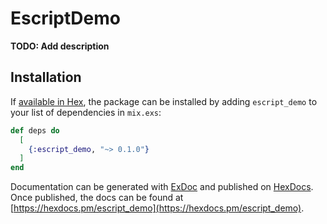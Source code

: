 # EscriptDemo

**TODO: Add description**

## Installation

If [available in Hex](https://hex.pm/docs/publish), the package can be installed
by adding `escript_demo` to your list of dependencies in `mix.exs`:

```elixir
def deps do
  [
    {:escript_demo, "~> 0.1.0"}
  ]
end
```

Documentation can be generated with [ExDoc](https://github.com/elixir-lang/ex_doc)
and published on [HexDocs](https://hexdocs.pm). Once published, the docs can
be found at [https://hexdocs.pm/escript_demo](https://hexdocs.pm/escript_demo).

